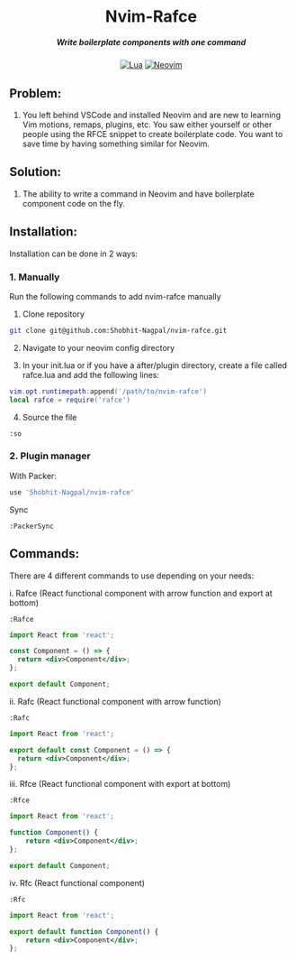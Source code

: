 <div align="center">

# Nvim-Rafce

##### Write boilerplate components with one command

[![Lua](https://img.shields.io/badge/Lua-blue.svg?style=for-the-badge&logo=lua)](http://www.lua.org)
[![Neovim](https://img.shields.io/badge/Neovim%200.5+-green.svg?style=for-the-badge&logo=neovim)](https://neovim.io)

</div>

## Problem:

1. You left behind VSCode and installed Neovim and are new to learning Vim motions, remaps, plugins, etc. You saw either yourself or other people using the RFCE snippet to create boilerplate code. You want to save time by having something similar for Neovim.

## Solution:

1. The ability to write a command in Neovim and have boilerplate component code on the fly.

## Installation:

Installation can be done in 2 ways:

### 1. Manually

Run the following commands to add nvim-rafce manually

1. Clone repository

```bash
git clone git@github.com:Shobhit-Nagpal/nvim-rafce.git
```

2. Navigate to your neovim config directory

3. In your init.lua or if you have a after/plugin directory, create a file called rafce.lua and add the following lines:

```lua
vim.opt.runtimepath:append('/path/to/nvim-rafce')
local rafce = require('rafce')
```

4. Source the file

```vim
:so
```

### 2. Plugin manager

With Packer:

```lua
use 'Shobhit-Nagpal/nvim-rafce'
```

Sync

```vim
:PackerSync
```

## Commands:

There are 4 different commands to use depending on your needs:

i. Rafce (React functional component with arrow function and export at bottom)

```vim
:Rafce
```

```jsx
import React from 'react';

const Component = () => {
  return <div>Component</div>;
};

export default Component;
```

ii. Rafc (React functional component with arrow function)

```vim
:Rafc
```

```jsx
import React from 'react';

export default const Component = () => {
  return <div>Component</div>;
};
```

iii. Rfce (React functional component with export at bottom)

```vim
:Rfce
```

```jsx
import React from 'react';

function Component() {
    return <div>Component</div>;
};

export default Component;
```

iv. Rfc (React functional component)

```vim
:Rfc
```

```jsx
import React from 'react';

export default function Component() {
    return <div>Component</div>;
};
```
